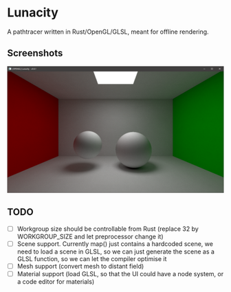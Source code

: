 # Lunacity
A pathtracer written in Rust/OpenGL/GLSL, meant for offline rendering.

## Screenshots
![basic scene](showcase.png)

## TODO
- [ ] Workgroup size should be controllable from Rust (replace 32 by WORKGROUP_SIZE and let preprocessor change it)
- [ ] Scene support. Currently map() just contains a hardcoded scene, we need to load a scene in GLSL, so we can just generate the scene as a GLSL function, so we can let the compiler optimise it
- [ ] Mesh support (convert mesh to distant field)
- [ ] Material support (load GLSL, so that the UI could have a node system, or a code editor for materials)
